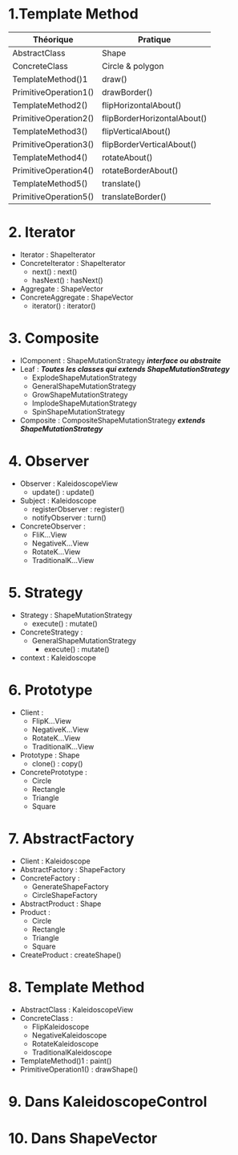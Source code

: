 # 1.Template Method

| Théorique             | Pratique                    |
|-----------------------|-----------------------------|
| AbstractClass         | Shape                       |
| ConcreteClass         | Circle & polygon            |
| TemplateMethod()1     | draw()                      |
| PrimitiveOperation1() | drawBorder()                |
| TemplateMethod2()     | flipHorizontalAbout()       |
| PrimitiveOperation2() | flipBorderHorizontalAbout() |
| TemplateMethod3()     | flipVerticalAbout()         |
| PrimitiveOperation3() | flipBorderVerticalAbout()   |
| TemplateMethod4()     | rotateAbout()               |
| PrimitiveOperation4() | rotateBorderAbout()         |
| TemplateMethod5()     | translate()                 |
| PrimitiveOperation5() | translateBorder()           |


# 2. Iterator

- Iterator : ShapeIterator
- ConcreteIterator : ShapeIterator
  - next() : next()
  - hasNext() : hasNext()
- Aggregate : ShapeVector
- ConcreteAggregate : ShapeVector
  - iterator() : iterator()


# 3. Composite

- IComponent : ShapeMutationStrategy ___interface ou abstraite___
- Leaf : ___Toutes les classes qui extends ShapeMutationStrategy___
  - ExplodeShapeMutationStrategy
  - GeneralShapeMutationStrategy
  - GrowShapeMutationStrategy
  - ImplodeShapeMutationStrategy
  - SpinShapeMutationStrategy
- Composite : CompositeShapeMutationStrategy ___extends ShapeMutationStrategy___


# 4. Observer

- Observer : KaleidoscopeView
  - update() : update()
- Subject : Kaleidoscope
  - registerObserver : register()
  - notifyObserver : turn()
- ConcreteObserver :
  - FliK...View
  - NegativeK...View
  - RotateK...View
  - TraditionalK...View


# 5. Strategy

- Strategy : ShapeMutationStrategy
  - execute() : mutate()
- ConcreteStrategy : 
  - GeneralShapeMutationStrategy
    - execute() : mutate()
- context : Kaleidoscope


# 6. Prototype

- Client : 
  - FlipK...View
  - NegativeK...View
  - RotateK...View
  - TraditionalK...View
- Prototype : Shape
  - clone() : copy()
- ConcretePrototype : 
  - Circle
  - Rectangle
  - Triangle
  - Square


# 7. AbstractFactory 

- Client : Kaleidoscope
- AbstractFactory : ShapeFactory
- ConcreteFactory : 
  - GenerateShapeFactory
  - CircleShapeFactory
- AbstractProduct : Shape
- Product : 
  - Circle
  - Rectangle
  - Triangle
  - Square
- CreateProduct : createShape()


# 8. Template Method

- AbstractClass : KaleidoscopeView
- ConcreteClass : 
  - FlipKaleidoscope
  - NegativeKaleidoscope
  - RotateKaleidoscope
  - TraditionalKaleidoscope
- TemplateMethod()1 : paint()
- PrimitiveOperation1() : drawShape()


# 9. Dans KaleidoscopeControl

# 10. Dans ShapeVector